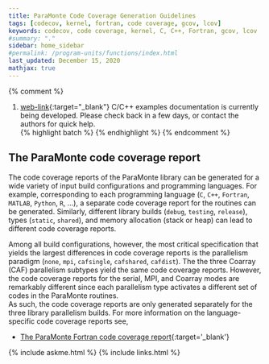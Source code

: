 ```yaml
---
title: ParaMonte Code Coverage Generation Guidelines
tags: [codecov, kernel, fortran, code coverage, gcov, lcov]
keywords: codecov, code coverage, kernel, C, C++, Fortran, gcov, lcov
#summary: "."
sidebar: home_sidebar
#permalink: /program-units/functions/index.html
last_updated: December 15, 2020
mathjax: true
---
```


{% comment %}
1. [web-link](){:target="_blank"}
C/C++ examples documentation is currently being developed. Please check back in a few days, or contact the authors for quick help.  
{% highlight batch %}
{% endhighlight %}
{% endcomment %}

<div id="toc"></div>  

## The ParaMonte code coverage report  

The code coverage reports of the ParaMonte library can be generated for a wide variety of input build configurations and programming languages. 
For example, corresponding to each programming language (`C`, `C++`, `Fortran`, `MATLAB`, `Python`, `R`, ...), a separate code coverage report for the routines can be generated. 
Similarly, different library builds (`debug`, `testing`, `release`), types (`static`, `shared`), and memory allocation (stack or heap) can lead to different code coverage reports.  

Among all build configurations, however, the most critical specification that yields the largest differences in code coverage reports is the parallelism paradigm (`none`, `mpi`, `cafsingle`, `cafshared`, `cafdist`). 
The the three Coarray (CAF) parallelism subtypes yield the same code coverage reports. 
However, the code coverage reports for the serial, MPI, and Coarray modes are remarkably different since each parallelism type activates a different set of codes in the ParaMonte routines.  
As such, the code coverage reports are only generated separately for the three library parallelism builds. 
For more information on the language-specific code coverage reports see,

+   [The ParaMonte Fortran code coverage report](./fortran/){:target='_blank'}

{% include askme.html %}
{% include links.html %}

